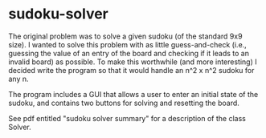 # sudoku-solver
The original problem was to solve a given sudoku (of the standard 9x9 size). I wanted to solve this problem with as little guess-and-check (i.e., guessing the value of an entry of the board and checking if it leads to an invalid board) as possible. To make this worthwhile (and more interesting) I decided write the program so that it would handle an n^2 x n^2 sudoku for any n. 

The program includes a GUI that allows a user to enter an initial state of the sudoku, and contains two buttons for solving and resetting the board.

See pdf entitled "sudoku solver summary" for a description of the class Solver.
